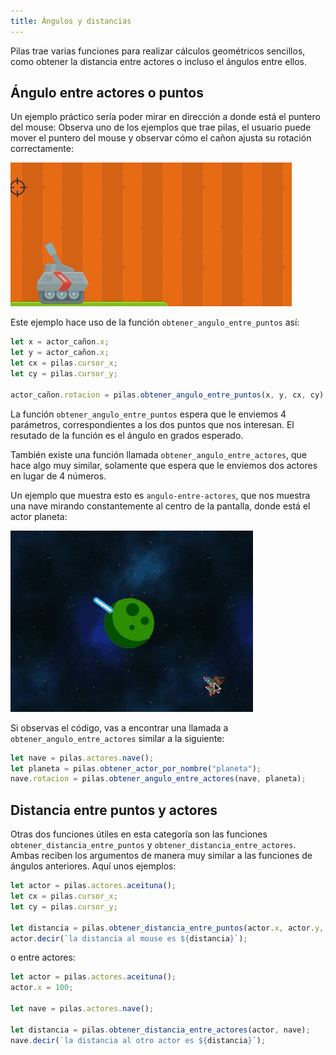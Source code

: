 ```yaml
---
title: Ángulos y distancias
---
```


Pilas trae varias funciones para realizar cálculos geométricos sencillos, como
obtener la distancia entre actores o incluso el ángulos entre ellos.

## Ángulo entre actores o puntos

Un ejemplo práctico sería poder mirar en dirección a donde está el
puntero del mouse: Observa uno de los ejemplos que trae pilas, el usuario
puede mover el puntero del mouse y observar cómo el cañon ajusta su rotación
correctamente:

![](imagenes/angulos/angulo.gif)

Este ejemplo hace uso de la función `obtener_angulo_entre_puntos` así:

```typescript
let x = actor_cañon.x;
let y = actor_cañon.x;
let cx = pilas.cursor_x;
let cy = pilas.cursor_y;

actor_cañon.rotacion = pilas.obtener_angulo_entre_puntos(x, y, cx, cy);
```

La función `obtener_angulo_entre_puntos` espera que le enviemos 4 parámetros,
correspondientes a los dos puntos que nos interesan. El resutado de la función
es el ángulo en grados esperado.

También existe una función llamada `obtener_angulo_entre_actores`, que hace
algo muy similar, solamente que espera que le enviemos dos actores en lugar
de 4 números.

Un ejemplo que muestra esto es `angulo-entre-actores`, que nos muestra una
nave mirando constantemente al centro de la pantalla, donde está el actor
planeta:

![](imagenes/angulos/angulo-entre-actores.jpg)

Si observas el código, vas a encontrar una llamada a
`obtener_angulo_entre_actores` similar a la siguiente:

```typescript
let nave = pilas.actores.nave();
let planeta = pilas.obtener_actor_por_nombre("planeta");
nave.rotacion = pilas.obtener_angulo_entre_actores(nave, planeta);
```

## Distancia entre puntos y actores

Otras dos funciones útiles en esta categoría son las funciones
`obtener_distancia_entre_puntos` y `obtener_distancia_entre_actores`. Ambas
reciben los argumentos de manera muy similar a las funciones de ángulos
anteriores. Aquí unos ejemplos:

```typescript
let actor = pilas.actores.aceituna();
let cx = pilas.cursor_x;
let cy = pilas.cursor_y;

let distancia = pilas.obtener_distancia_entre_puntos(actor.x, actor.y, cx, cy);
actor.decir(`la distancia al mouse es ${distancia}`);
```

o entre actores:

```typescript
let actor = pilas.actores.aceituna();
actor.x = 100;

let nave = pilas.actores.nave();

let distancia = pilas.obtener_distancia_entre_actores(actor, nave);
nave.decir(`la distancia al otro actor es ${distancia}`);
```

